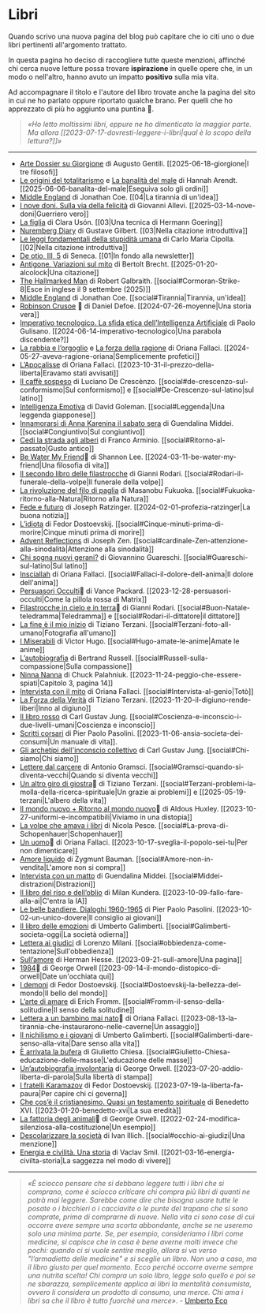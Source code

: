 # Libri
Quando scrivo una nuova pagina del blog può capitare che io citi uno o due libri pertinenti all'argomento trattato.

In questa pagina ho deciso di raccogliere tutte queste menzioni, affinché chi cerca nuove letture possa trovare **ispirazione** in quelle opere che, in un modo o nell'altro, hanno avuto un impatto **positivo** sulla mia vita.

Ad accompagnare il titolo e l'autore del libro trovate anche la pagina del sito in cui ne ho parlato oppure riportato qualche brano. Per quelli che ho apprezzato di più ho aggiunto una puntina 📌. 

> *«Ho letto moltissimi libri, eppure ne ho dimenticato la maggior parte. Ma allora [[2023-07-17-dovresti-leggere-i-libri|qual è lo scopo della lettura?]]»*

---

- [Arte Dossier su Giorgione](https://amzn.to/3XOjE5F) di Augusto Gentili. [[2025-06-18-giorgione|I tre filosofi]]
- [Le origini del totalitarismo](https://amzn.to/4dJpMmu) e [La banalità del male](https://amzn.to/41Kiv0q) di Hannah Arendt. [[2025-06-06-banalita-del-male|Eseguiva solo gli ordini]]
- [Middle England](https://amzn.to/4eG35zt) di Jonathan Coe. [[04|La tirannia di un'idea]]
- [I nove doni. Sulla via della felicità](https://amzn.to/4hgIli4) di Giovanni Allevi. [[2025-03-14-nove-doni|Guerriero vero]]
- [La figlia](https://amzn.to/4h8YwOH) di Clara Usón. [[03|Una tecnica di Hermann Goering]]
- [Nuremberg Diary](https://amzn.to/4h6MVPV) di Gustave Gilbert. [[03|Nella citazione introduttiva]]
- [Le leggi fondamentali della stupidità umana](https://amzn.to/41ecEBd) di Carlo Maria Cipolla. [[02|Nella citazione introduttiva]]
- [De otio, III, 5](https://amzn.to/3Ei4aQN) di Seneca. [[01|In fondo alla newsletter]]
- [Antigone. Variazioni sul mito](https://amzn.to/4hdWtJG) di Bertolt Brecht. [[2025-01-20-alcolock|Una citazione]]
- [The Hallmarked Man](https://amzn.to/4gNR5Nr) di Robert Galbraith. [[social#Cormoran-Strike-8|Esce in inglese il 9 settembre (2025)]]
- [Middle England](https://amzn.to/4eG35zt) di Jonathan Coe. [[social#Tirannia|Tirannia, un'idea]]
- [Robinson Crusoe](https://amzn.to/3SoePxo) 📌 di Daniel Defoe. [[2024-07-26-moyenne|Una storia vera]]
- [Imperativo tecnologico. La sfida etica dell’Intelligenza Artificiale](https://amzn.to/3R2KEei) di Paolo Gulisano. [[2024-06-14-imperativo-tecnologico|Una parabola discendente?]]
- [La rabbia e l’orgoglio](https://amzn.to/3wPDH9Q) e [La forza della ragione](https://amzn.to/4bxt3DP) di Oriana Fallaci. [[2024-05-27-aveva-ragione-oriana|Semplicemente profetici]]
- [L’Apocalisse](https://amzn.to/3Kk2PbQ) di Oriana Fallaci. [[2023-10-31-il-prezzo-della-liberta|Eravamo stati avvisati]]
- [Il caffè sospeso](https://amzn.to/3PoXD9r) di Luciano De Crescènzo. [[social#de-crescenzo-sul-conformismo|Sul conformismo]] e [[social#De-Crescenzo-sul-latino|sul latino]]
- [Intelligenza Emotiva](https://amzn.to/491bABs) di David Goleman. [[social#Leggenda|Una leggenda giapponese]]
- [Innamorarsi di Anna Karenina il sabato sera](https://amzn.to/4cig2P5) di Guendalina Middei. [[social#Congiuntivo|Sul congiuntivo]]
- [Cedi la strada agli alberi](https://amzn.to/3IJOBA1) di Franco Arminio. [[social#Ritorno-al-passato|Gusto antico]]
- [Be Water My Friend](https://amzn.to/3uZyETj)📌 di Shannon Lee. [[2024-03-11-be-water-my-friend|Una filosofia di vita]]
- [Il secondo libro delle filastrocche](https://amzn.to/4bHSIdv) di Gianni Rodari. [[social#Rodari-il-funerale-della-volpe|Il funerale della volpe]]
- [La rivoluzione del filo di paglia](https://amzn.to/42n1OI9) di Masanobu Fukuoka. [[social#Fukuoka-ritorno-alla-Natura|Ritorno alla Natura]]
- [Fede e futuro](https://amzn.to/3HxRUK7) di Joseph Ratzinger. [[2024-02-01-profezia-ratzinger|La buona notizia]]
- [L’idiota](https://amzn.to/3Ob0Bhl) di Fedor Dostoevskij. [[social#Cinque-minuti-prima-di-morire|Cinque minuti prima di morire]]
- [Advent Reflections](https://amzn.to/4aU5hC0) di Joseph Zen. [[social#cardinale-Zen-attenzione-alla-sinodalità|Attenzione alla sinodalità]]
- [Chi sogna nuovi gerani?](https://amzn.to/3vwbcg4) di Giovannino Guareschi. [[social#Guareschi-sul-latino|Sul latino]]
- [Insciallah](https://amzn.to/41wOroc) di Oriana Fallaci. [[social#Fallaci-il-dolore-dell-anima|Il dolore dell'anima]]
- [Persuasori Occulti](https://amzn.to/3GR9icB)📌 di Vance Packard. [[2023-12-28-persuasori-occulti|Come la pillola rossa di Matrix]]
- [Filastrocche in cielo e in terra](https://amzn.to/3sU9KDE)📌 di Gianni Rodari. [[social#Buon-Natale-teledramma|Teledramma]] e [[social#Rodari-il-dittatore|il dittatore]]
- [La fine è il mio inizio](https://amzn.to/48dR3K5) di Tiziano Terzani. [[social#Terzani-foto-all-umano|Fotografia all'umano]]
- [I Miserabili](https://amzn.to/3SRMdO2) di Victor Hugo. [[social#Hugo-amate-le-anime|Amate le anime]]
- [L’autobiografia](https://amzn.to/3GluuY4) di Bertrand Russell. [[social#Russell-sulla-compassione|Sulla compassione]]
- [Ninna Nanna](https://amzn.to/46jWVjl) di Chuck Palahniuk. [[2023-11-24-peggio-che-essere-spiati|Capitolo 3, pagina 14]]
- [Intervista con il mito](https://amzn.to/3MH9ZIE) di Oriana Fallaci. [[social#Intervista-al-genio|Totò]]
- [La Forza della Verità](https://amzn.to/49jx7GS) di Tiziano Terzani. [[2023-11-20-il-digiuno-rende-liberi|Inno al digiuno]]
- [Il libro rosso](https://amzn.to/3tY9iV3) di Carl Gustav Jung. [[social#Coscienza-e-inconscio-i-due-livelli-umani|Coscienza e inconscio]]
- [Scritti corsari](https://amzn.to/49ja6nt) di Pier Paolo Pasolini. [[2023-11-06-ansia-societa-dei-consumi|Un manuale di vita]].
- [Gli archetipi dell'inconscio collettivo](https://amzn.to/3Q6Evg9) di Carl Gustav Jung. [[social#Chi-siamo|Chi siamo]]
- [Lettere dal carcere](https://amzn.to/3Px44qo) di Antonio Gramsci. [[social#Gramsci-quando-si-diventa-vecchi|Quando si diventa vecchi]]
- [Un altro giro di giostra](https://amzn.to/49dqF45)📌 di Tiziano Terzani. [[social#Terzani-problemi-la-molla-della-ricerca-spirituale|Un grazie ai problemi]] e [[2025-05-19-terzani|L'albero della vita]]
- [Il mondo nuovo + Ritorno al mondo nuovo](https://amzn.to/46SAJhM)📌 di Aldous Huxley. [[2023-10-27-uniformi-e-incompatibili|Viviamo in una distopia]]
- [La volpe che amava i libri](https://amzn.to/3s3tFPV) di Nicola Pesce. [[social#La-prova-di-Schopenhauer|Schopenhauer]]
- [Un uomo](https://amzn.to/3S1CHaA)📌 di Oriana Fallaci. [[2023-10-17-sveglia-il-popolo-sei-tu|Per non dimenticare]]
- [Amore liquido](https://amzn.to/3PPOCpe) di Zygmunt Bauman. [[social#Amore-non-in-vendita|L'amore non si compra]]
- [Intervista con un matto](https://amzn.to/46BpDgq) di Guendalina Middei. [[social#Middei-distrazioni|Distrazioni]]
- [Il libro del riso e dell’oblio](https://amzn.to/48Hrulp) di Milan Kundera. [[2023-10-09-fallo-fare-alla-ai|C'entra la IA]]
- [Le belle bandiere. Dialoghi 1960-1965](https://amzn.to/3PCXdMc) di Pier Paolo Pasolini. [[2023-10-02-un-unico-dovere|Il consiglio ai giovani]]
- [Il libro delle emozioni](https://amzn.to/45bYm2S) di Umberto Galimberti. [[social#Galimberti-societa-oggi|La società odierna]]
- [Lettera ai giudici](https://amzn.to/3PGGgS2) di Lorenzo Milani. [[social#obbiedenza-come-tentazione|Sull'obbedienza]]
- [Sull’amore](https://amzn.to/46dsv2M) di Herman Hesse. [[2023-09-21-sull-amore|Una pagina]]
- [1984](https://amzn.to/3U26bo5)📌 di George Orwell [[2023-09-14-il-mondo-distopico-di-orwell|Date un'occhiata qui]]
- [I demoni](https://amzn.to/3R4sUAp) di Fedor Dostoevskij. [[social#Dostoevskij-la-bellezza-del-mondo|Il bello del mondo]]
- [L’arte di amare](https://amzn.to/3DY0FLE) di Erich Fromm. [[social#Fromm-il-senso-della-solitudine|Il senso della solitudine]]
- [Lettera a un bambino mai nato](https://amzn.to/455DL13)📌 di Oriana Fallaci. [[2023-08-13-la-tirannia-che-instaurarono-nelle-caverne|Un assaggio]]
- [Il nichilismo e i giovani](https://amzn.to/3Y9Xavd) di Umberto Galimberti. [[social#Galimberti-dare-senso-alla-vita|Dare senso alla vita]]
- [È arrivata la bufera](https://amzn.to/46WA8vy) di Giulietto Chiesa. [[social#Giulietto-Chiesa-educazione-delle-masse|L'educazione delle masse]]
- [Un’autobiografia involontaria](https://amzn.to/3DpoLyB) di George Orwell. [[2023-07-20-addio-liberta-di-parola|Sulla libertà di stampa]]
- [I fratelli Karamazov](https://amzn.to/44QD4YG) di Fedor Dostoevskij. [[2023-07-19-la-liberta-fa-paura|Per capire chi ci governa]]
- [Che cos’è il cristianesimo. Quasi un testamento spirituale](https://amzn.to/3WlUIPm) di Benedetto XVI. [[2023-01-20-benedetto-xvi|La sua eredità]]
- [La fattoria degli animali](https://amzn.to/354Mwi6)📌 di George Orwell. [[2022-02-24-modifica-silenziosa-alla-costituzione|Un esempio]]
- [Descolarizzare la società](https://amzn.to/46iWZRG) di Ivan Illich. [[social#occhio-ai-giudizi|Una menzione]]
- [Energia e civilità. Una storia](https://amzn.to/2NlRVbB) di Vaclav Smil. [[2021-03-16-energia-civilta-storia|La saggezza nel modo di vivere]]

---

> *«È sciocco pensare che si debbano leggere tutti i libri che si comprano, come è sciocco criticare chi compra più libri di quanti ne potrà mai leggere. Sarebbe come dire che bisogna usare tutte le posate o i bicchieri o i cacciavite o le punte del trapano che si sono comprate, prima di comprarne di nuove. Nella vita ci sono cose di cui occorre avere sempre una scorta abbondante, anche se ne useremo solo una minima parte. Se, per esempio, consideriamo i libri come medicine, si capisce che in casa è bene averne molti invece che pochi: quando ci si vuole sentire meglio, allora si va verso "l’armadietto delle medicine" e si sceglie un libro. Non uno a caso, ma il libro giusto per quel momento. Ecco perché occorre averne sempre una nutrita scelta! Chi compra un solo libro, legge solo quello e poi se ne sbarazza, semplicemente applica ai libri la mentalità consumista, ovvero li considera un prodotto di consumo, una merce. Chi ama i libri sa che il libro è tutto fuorché una merce»*. - [Umberto Eco](https://amzn.to/4cfnmLF)